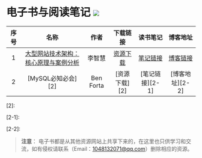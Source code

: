 # 电子书与阅读笔记 ![](https://img.shields.io/badge/%E5%AD%A6%E4%B9%A0%E8%80%85-zohar.zzh-brightgreen.svg)

序号|名称|作者|下载链接|读书笔记|博客地址|
|:-:|:---------------------------------:|:----:|:-:|:-:|:-:|
1|[大型网站技术架构：核心原理与案例分析][1]|李智慧|[资源下载][1]|[笔记链接][1-1]|[博客链接][1-2]
2|[MySQL必知必会][2]|Ben Forta|[资源下载][2]|[笔记链接][2-1]|[博客地址][2-2]

<!-- 资源地址 -->
[1]:https://github.com/ZoharAndroid/EbooksAndNotes/blob/master/%E5%A4%A7%E5%9E%8B%E7%BD%91%E7%AB%99%E6%8A%80%E6%9C%AF%E6%9E%B6%E6%9E%84%EF%BC%9A%E6%A0%B8%E5%BF%83%E5%8E%9F%E7%90%86%E4%B8%8E%E6%A1%88%E4%BE%8B%E5%88%86%E6%9E%90_%E6%9D%8E%E6%99%BA%E6%85%A7.pdf
[2]:


<!-- 笔记地址 -->
[1-1]:https://github.com/ZoharAndroid/EbooksAndNotes/blob/master/%E5%A4%A7%E5%9E%8B%E7%BD%91%E7%AB%99%E6%8A%80%E6%9C%AF%E6%9E%B6%E6%9E%84%EF%BC%9A%E6%A0%B8%E5%BF%83%E5%8E%9F%E7%90%86%E4%B8%8E%E6%A1%88%E4%BE%8B%E5%88%86%E6%9E%90_%E5%AD%A6%E4%B9%A0%E7%AC%94%E8%AE%B0.md
[2-1]:


<!-- 博客地址 -->
[1-2]:https://blog.csdn.net/guzhong10/article/details/87005468
[2-2]:


> **注意**：
> 电子书都是从其他资源网站上共享下来的，在这里也只供学习和交流，如有侵权请联系（Email：1048132071@qq.com）删除相应的资源。